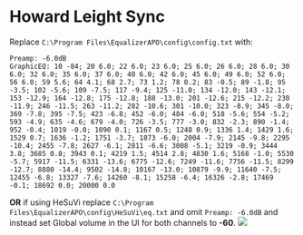 # Howard Leight Sync
Replace `C:\Program Files\EqualizerAPO\config\config.txt` with:
```
Preamp: -6.0dB
GraphicEQ: 10 -84; 20 6.0; 22 6.0; 23 6.0; 25 6.0; 26 6.0; 28 6.0; 30 6.0; 32 6.0; 35 6.0; 37 6.0; 40 6.0; 42 6.0; 45 6.0; 49 6.0; 52 6.0; 56 6.0; 59 5.6; 64 4.1; 68 2.7; 73 1.2; 78 0.2; 83 -0.5; 89 -1.8; 95 -3.5; 102 -5.6; 109 -7.5; 117 -9.4; 125 -11.0; 134 -12.0; 143 -12.1; 153 -12.9; 164 -12.8; 175 -12.8; 188 -13.0; 201 -12.6; 215 -12.2; 230 -11.9; 246 -11.5; 263 -11.2; 282 -10.6; 301 -10.0; 323 -8.9; 345 -8.0; 369 -7.8; 395 -7.5; 423 -6.8; 452 -6.0; 484 -6.0; 518 -5.6; 554 -5.2; 593 -4.9; 635 -4.6; 679 -4.0; 726 -3.5; 777 -3.0; 832 -2.3; 890 -1.4; 952 -0.4; 1019 -0.0; 1090 0.1; 1167 0.5; 1248 0.9; 1336 1.4; 1429 1.6; 1529 0.7; 1636 -1.2; 1751 -3.7; 1873 -6.0; 2004 -7.9; 2145 -9.8; 2295 -10.4; 2455 -7.8; 2627 -6.1; 2811 -6.6; 3008 -5.1; 3219 -0.9; 3444 3.8; 3685 0.8; 3943 0.1; 4219 1.5; 4514 2.8; 4830 1.6; 5168 -1.0; 5530 -5.7; 5917 -11.5; 6331 -13.6; 6775 -12.6; 7249 -11.6; 7756 -11.5; 8299 -12.7; 8880 -14.4; 9502 -14.8; 10167 -13.0; 10879 -9.9; 11640 -7.5; 12455 -6.8; 13327 -7.6; 14260 -8.1; 15258 -6.4; 16326 -2.8; 17469 -0.1; 18692 0.0; 20000 0.0
```
**OR** if using HeSuVi replace `C:\Program Files\EqualizerAPO\config\HeSuVi\eq.txt` and omit `Preamp: -6.0dB` and instead set Global volume in the UI for both channels to **-60**.
![](https://raw.githubusercontent.com/jaakkopasanen/AutoEq/master/results/Headphone.com/innerfidelity/onear/Howard%20Leight%20Sync/Howard%20Leight%20Sync.png)